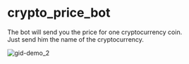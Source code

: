 # crypto_price_bot
The bot will send you the price for one cryptocurrency coin.  
Just send him the name of the cryptocurrency.  
  
![gid-demo_2](https://user-images.githubusercontent.com/93093228/163448622-6c84504f-d4f9-40d8-885c-f0e3af96f0b7.gif)
